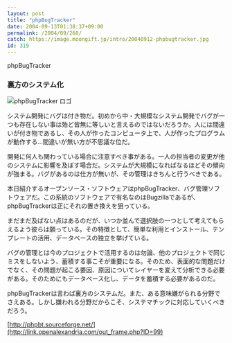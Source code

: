```yaml
---
layout: post
title: "phpBugTracker"
date: 2004-09-13T01:38:37+09:00
permalink: /2004/09/268/
catch: https://image.moongift.jp/intro/20040912-phpbugtracker.jpg
id: 319
---
```

phpBugTracker  
<!--more-->

### 裏方のシステム化
  

![phpBugTracker ロゴ](https://image.moongift.jp/intro/20040912-phpbugtracker.jpg "phpBugTracker ロゴ")

  

システム開発にバグは付き物だ。初めから中・大規模なシステム開発でバグが一つも存在しない事は殆ど皆無に等しいと言えるのではないだろうか。人には間違いが付き物であるし、その人が作ったコンピュータ上で、人が作ったプログラムが動作する…間違いが無い方が不思議な位だ。

  

開発に何人も関わっている場合に注意すべき事がある。一人の担当者の変更が他のシステムに影響を及ぼす場合だ。システムが大規模になればなるほどその傾向が強まる。バグがあるのは仕方が無いが、その管理はきちんと行うべきである。

  

本日紹介するオープンソース・ソフトウェアはphpBugTracker、バグ管理ソフトウェアだ。この系統のソフトウェアで有名なのはBugzillaであるが、phpBugTrackerは正にそれの置き換えを狙っている。

  

まだまだ及ばない点はあるのだが、いつか並んで選択肢の一つとして考えてもらえるよう彼らは願っている。その特徴として、簡単な利用とインストール、テンプレートの活用、データベースの独立を挙げている。

  

バグの管理とは今のプロジェクトで活用するのは勿論、他のプロジェクトで同じミスをしないよう、蓄積する事こそが重要になる。そのため、表面的な問題だけでなく、その問題が起こる要因、原因についてレイヤーを変えて分析できる必要がある。そのためにもデータベース化し、データを蓄積する必要があるのだ。

  

phpBugTrackerは言わば裏方のシステムだ。また、ある意味嫌がられる分野でさえある。しかし嫌われる分野だからこそ、システマチックに対応していくべきだろう。

  

[http://phpbt.sourceforge.net/](http://link.openalexandria.com/out_frame.php?ID=99)


